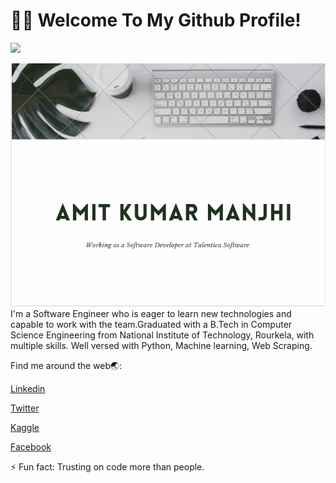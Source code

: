 # 👨‍💻 Welcome To My Github Profile!
![](https://komarev.com/ghpvc/?username=amit-talentica)

<img src = "https://github.com/amit-talentica/amit-talentica/blob/master/github2.png">
I'm a Software Engineer who is eager to learn new technologies and capable to work with the team.Graduated with a B.Tech in Computer Science Engineering from National Institute of Technology, Rourkela, with multiple skills. Well versed with Python, Machine learning, Web Scraping.



Find me around the web🌏:

<a href="https://www.linkedin.com/in/amit-kumar-manjhi-611a24104/">Linkedin</a>

<a href="https://twitter.com/akm_nitrkl">Twitter</a>

<a href="https://www.kaggle.com/amitkumarmanjhi">Kaggle</a>

<a href="https://www.facebook.com/profile.php?id=100004458345542">Facebook</a>

⚡ Fun fact: Trusting on code more than people.


<!--
**amit-talentica/amit-talentica** is a ✨ _special_ ✨ repository because its `README.md` (this file) appears on your GitHub profile.


